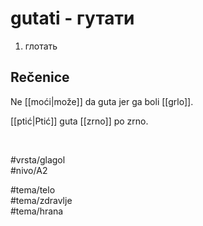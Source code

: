 # gutati - гутати

1. глотать  

## Rečenice

Ne [[moći|može]] da guta jer ga boli [[grlo]].  

[[ptić|Ptić]] guta [[zrno]] po zrno.  

<br>

#vrsta/glagol  
#nivo/A2  

#tema/telo  
#tema/zdravlje  
#tema/hrana  
